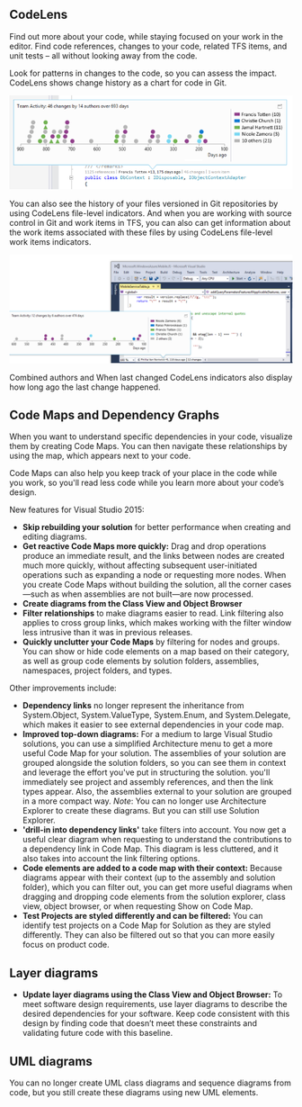 <properties
    pageTitle="Code Visualization"
    description="Updates to CodeLens and Code Maps provide more insights into your code."
    slug="codeviz"
    order="300"    
    keywords="visual studio, vs2015, vs, visualstudio, productivity, ide, code visualization, codelens, code maps, layer diagrams, UML diagrams, modeling, architecture"
/>

## CodeLens

Find out more about your code, while staying focused on your work in the editor. Find code references, changes to your code, related TFS items, and unit tests – all without looking away from the code. 

Look for patterns in changes to the code, so you can assess the impact. CodeLens shows change history as a chart for code in Git.

![View your team's code changes with CodeLens](_assets/codeviz-codelens1.png) 

You can also see the history of your files versioned in Git repositories by using CodeLens file-level indicators. And when you are working with source control in Git and work items in TFS, you can also can get information about the work items associated with these files by using CodeLens file-level work items indicators.

![CodeLens file level team indicators](_assets/codeviz-codelens2.png)
 
Combined authors and When last changed CodeLens indicators also display how long ago the last change happened.


## Code Maps and Dependency Graphs

When you want to understand specific dependencies in your code, visualize them by creating Code Maps. You can then navigate these relationships by using the map, which appears next to your code. 

Code Maps can also help you keep track of your place in the code while you work, so you'll read less code while you learn more about your code’s design. 

New features for Visual Studio 2015:

- **Skip rebuilding your solution** for better performance when creating and editing diagrams.
- **Get reactive Code Maps more quickly:** Drag and drop operations produce an immediate result, and the links between nodes are created much more quickly, without affecting subsequent user-initiated operations such as expanding a node or requesting more nodes. When you create Code Maps without building the solution, all the corner cases—such as when assemblies are not built—are now processed.
- **Create diagrams from the Class View and Object Browser**
- **Filter relationships** to make diagrams easier to read. Link filtering also applies to cross group links, which makes working with the filter window less intrusive than it was in previous releases.
- **Quickly unclutter your Code Maps** by filtering for nodes and groups. You can show or hide code elements on a map based on their category, as well as group code elements by solution folders, assemblies, namespaces, project folders, and types.

Other improvements include:

- **Dependency links** no longer represent the inheritance from System.Object, System.ValueType, System.Enum, and System.Delegate, which makes it easier to see external dependencies in your code map.
- **Improved top-down diagrams:** For a medium to large Visual Studio solutions, you can  use a simplified Architecture menu to get a more useful Code Map for your solution. The assemblies of your solution are grouped alongside the solution folders, so you can see them in context and leverage the effort you've put in structuring the solution. you'll immediately see project and assembly references, and then the link types appear. Also, the assemblies external to your solution are grouped in a more compact way. *Note*: You can no longer use Architecture Explorer to create these diagrams. But you can still use Solution Explorer.
- **'drill-in into dependency links'** take filters into account. You now get a useful clear diagram when requesting to understand the contributions to a dependency link in Code Map. This diagram is less cluttered, and it also takes into account the link filtering options.
- **Code elements are added to a code map with their context:** Because diagrams appear with their context (up to the assembly and solution folder), which you can filter out, you can get more useful diagrams when dragging and dropping code elements from the solution explorer, class view, object browser, or when requesting Show on Code Map.
- **Test Projects are styled differently and can be filtered:** You can identify test projects on a Code Map for Solution as they are styled differently. They can also be filtered out so that you can more easily focus on product code.


## Layer diagrams

- **Update layer diagrams using the Class View and Object Browser:** To meet software design requirements, use layer diagrams to describe the desired dependencies for your software. Keep code consistent with this design by finding code that doesn’t meet these constraints and validating future code with this baseline.

## UML diagrams

You can no longer create UML class diagrams and sequence diagrams from code, but you still create these diagrams using new UML elements.
